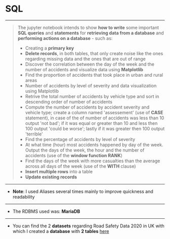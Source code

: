 # SQL
- - - 
> The jupyter notebook intends to show **how to write** some important **SQL queries** and **statements** for **retrieving data from a database** and **performing actions on a database** - such as: 
> - Creating a **primary key**
> - **Delete records**, in both tables, that only create noise like the ones regarding missing data and the ones that are out of range
> - Discover the correlation between the day of the week and the number of accidents and visualize data using **Matplotlib**
> - Find the proportion of accidents that took place in urban and rural areas
> - Number of accidents by level of severity and data visualization using Matplotlib
> - Retrive the total number of accidents by vehicle type and sort in descending order of number of accidents
> - Compute the number of accidents by accident severity and vehicle type; create a column named 'assessement' (use of **CASE** statement), in case of the of number of accidents was less than 10 output 'not bad'; if it was equal or greater than 10 and less then 100 output 'could be worse'; lastly if it was greater then 100 output 'terrible'
> - Find the percentage of accidents by level of severity
> - At what time (hour) most accidents happened by day of the week. Output the days of the week, the hour and the number of accidents (use of the **window function RANK**)
> - Find the days of the week with more casualties than the average across all days of the week (use of the **WITH** clause)
> - **Insert multiple rows** into a table
> - **Update existing records**
- - - 
- **Note**: I used Aliases several times mainly to improve quickness and readability
- - - 
- The RDBMS used was: **MariaDB**
- - - - 
- You can find the 2 **datasets** regarding Road Safety Data 2020 in UK with which I created a **database** with **2 tables** [here](https://data.gov.uk/dataset/cb7ae6f0-4be6-4935-9277-47e5ce24a11f/road-safety-data)
